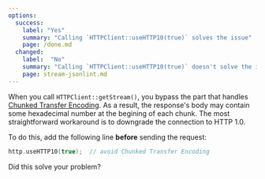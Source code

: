 ```yaml
---
options:
  success:
    label: "Yes"
    summary: "Calling `HTTPClient::useHTTP10(true)` solves the issue"
    page: /done.md
  changed:
    label:  "No"
    summary: "Calling `HTTPClient::useHTTP10(true)` doesn't solve the issue"
    page: stream-jsonlint.md
---
```


When you call `HTTPClient::getStream()`, you bypass the part that handles [Chunked Transfer Encoding](https://en.wikipedia.org/wiki/Chunked_transfer_encoding).
As a result, the response's body may contain some hexadecimal number at the begining of each chunk.
The most straightforward workaround is to downgrade the connection to HTTP 1.0.

To do this, add the following line **before** sending the request:

```c++
http.useHTTP10(true);  // avoid Chunked Transfer Encoding
```

Did this solve your problem?
